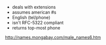 

- deals with extensions
- assumes american #s
- English (tel/phone)
- isn't RFC-5322 compliant
- returns top-most phone


http://names.mongabay.com/male_names6.htm